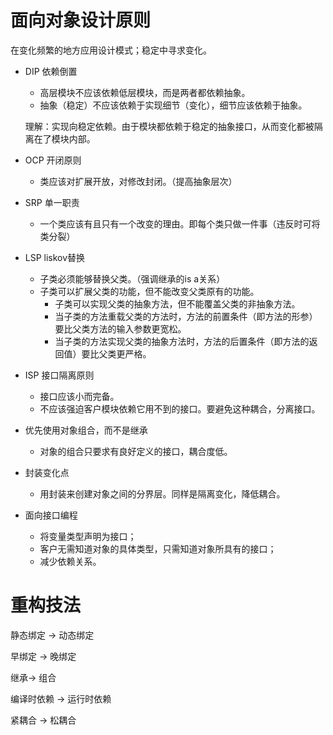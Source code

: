 # 面向对象设计原则

在变化频繁的地方应用设计模式；稳定中寻求变化。



- DIP 依赖倒置

  - 高层模块不应该依赖低层模块，而是两者都依赖抽象。
  - 抽象（稳定）不应该依赖于实现细节（变化），细节应该依赖于抽象。

  理解：实现向稳定依赖。由于模块都依赖于稳定的抽象接口，从而变化都被隔离在了模块内部。

- OCP 开闭原则
  - 类应该对扩展开放，对修改封闭。（提高抽象层次）
- SRP 单一职责
  - 一个类应该有且只有一个改变的理由。即每个类只做一件事（违反时可将类分裂）
- LSP liskov替换
  - 子类必须能够替换父类。（强调继承的is a关系）
  - 子类可以扩展父类的功能，但不能改变父类原有的功能。
    - 子类可以实现父类的抽象方法，但不能覆盖父类的非抽象方法。
    - 当子类的方法重载父类的方法时，方法的前置条件（即方法的形参）要比父类方法的输入参数更宽松。
    - 当子类的方法实现父类的抽象方法时，方法的后置条件（即方法的返回值）要比父类更严格。
- ISP 接口隔离原则
  - 接口应该小而完备。
  - 不应该强迫客户模块依赖它用不到的接口。要避免这种耦合，分离接口。
- 优先使用对象组合，而不是继承
  - 对象的组合只要求有良好定义的接口，耦合度低。
- 封装变化点
  - 用封装来创建对象之间的分界层。同样是隔离变化，降低耦合。
- 面向接口编程
  - 将变量类型声明为接口；
  - 客户无需知道对象的具体类型，只需知道对象所具有的接口；
  - 减少依赖关系。



# 重构技法

静态绑定 → 动态绑定

早绑定 → 晚绑定

继承→ 组合

编译时依赖 → 运行时依赖

紧耦合 → 松耦合